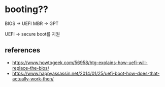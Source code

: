# booting?? 

BIOS -> UEFI 
MBR -> GPT

UEFI -> secure boot를 지원 


## references 
- https://www.howtogeek.com/56958/htg-explains-how-uefi-will-replace-the-bios/
- https://www.happyassassin.net/2014/01/25/uefi-boot-how-does-that-actually-work-then/
